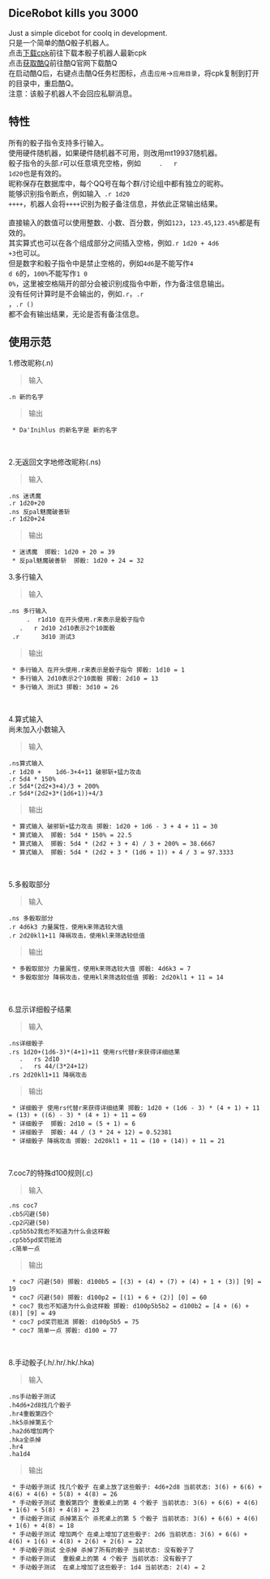 DiceRobot kills you 3000
-----
Just a simple dicebot for coolq in development.<br> 
只是一个简单的酷Q骰子机器人。<br> 
点击[下载cpk](https://github.com/decterous/CoolQDicebot/releases/latest)前往下载本骰子机器人最新cpk<br> 
点击[获取酷Q](https://cqp.cc/)前往酷Q官网下载酷Q<br>
在启动酷Q后，右键点击酷Q任务栏图标，点击<code>应用</code>→<code>应用目录</code>，将cpk复制到打开的目录中，重启酷Q。<br>
注意：该骰子机器人不会回应私聊消息。<br>

特性
-----
所有的骰子指令支持多行输入。<br> 
使用硬件随机器，如果硬件随机器不可用，则改用mt19937随机器。<br> 
骰子指令的头部.r可以任意填充空格，例如<code>      .    r     1d20</code>也是有效的。<br> 
昵称保存在数据库中，每个QQ号在每个群/讨论组中都有独立的昵称。<br> 
能够识别指令断点，例如输入<code> .r 1d20 ++++</code>，机器人会将<code>++++</code>识别为骰子备注信息，并依此正常输出结果。<br>
<br>
直接输入的数值可以使用整数、小数、百分数，例如<code>123</code>，<code>123.45</code>,<code>123.45%</code>都是有效的。<br> 
其实算式也可以在各个组成部分之间插入空格，例如<code>.r 1d20  +  4d6  +3</code>也可以。<br> 
但是数字和骰子指令中是禁止空格的，例如<code>4d6</code>是不能写作<code>4 d 6</code>的，<code>100%</code>不能写作<code>1 0 0%</code>，这里被空格隔开的部分会被识别成指令中断，作为备注信息输出。<br> 
没有任何计算时是不会输出的，例如<code>.r</code>，<code>.r  </code>，<code>.r () </code>都不会有输出结果，无论是否有备注信息。<br> 

使用示范
-----

1.修改昵称(.n)<br> 
>输入

<pre><code>.n 新的名字</code></pre>
>输出

<pre><code> * Da'Inihlus 的新名字是 新的名字</code></pre>
<br> 

2.无返回文字地修改昵称(.ns)<br> 
>输入

<pre><code>.ns 迷诱魔
.r 1d20+20
.ns 反pal魅魔破善斩
.r 1d20+24</code></pre> 
>输出

<pre><code> * 迷诱魔  掷骰: 1d20 + 20 = 39
 * 反pal魅魔破善斩  掷骰: 1d20 + 24 = 32</code></pre> 

3.多行输入<br>
>输入

<pre><code>.ns 多行输入
     .  r1d10 在开头使用.r来表示是骰子指令
   .   r 2d10 2d10表示2个10面骰
 .r      3d10 测试3</code></pre>
>输出

<pre><code> * 多行输入 在开头使用.r来表示是骰子指令 掷骰: 1d10 = 1
 * 多行输入 2d10表示2个10面骰 掷骰: 2d10 = 13
 * 多行输入 测试3 掷骰: 3d10 = 26</code></pre>
<br> 

4.算式输入<br> 
尚未加入小数输入<br>
>输入

<pre><code>.ns算式输入
.r 1d20 +    1d6-3+4+11 破邪斩+猛力攻击
.r 5d4 * 150%
.r 5d4*(2d2+3+4)/3 + 200%
.r 5d4*(2d2+3*(1d6+1))+4/3</code></pre>
>输出

<pre><code> * 算式输入 破邪斩+猛力攻击 掷骰: 1d20 + 1d6 - 3 + 4 + 11 = 30
 * 算式输入  掷骰: 5d4 * 150% = 22.5
 * 算式输入  掷骰: 5d4 * (2d2 + 3 + 4) / 3 + 200% = 38.6667
 * 算式输入  掷骰: 5d4 * (2d2 + 3 * (1d6 + 1)) + 4 / 3 = 97.3333</code></pre>
<br>

5.多骰取部分<br> 
>输入

<pre><code>.ns 多骰取部分
.r 4d6k3 力量属性，使用k来筛选较大值
.r 2d20kl1+11 降祸攻击，使用kl来筛选较低值</code></pre>
>输出

<pre><code> * 多骰取部分 力量属性，使用k来筛选较大值 掷骰: 4d6k3 = 7
 * 多骰取部分 降祸攻击，使用kl来筛选较低值 掷骰: 2d20kl1 + 11 = 14</code></pre>
<br> 

6.显示详细骰子结果<br> 
>输入

<pre><code>.ns详细骰子
.rs 1d20+(1d6-3)*(4+1)+11 使用rs代替r来获得详细结果
   .   rs 2d10
   .   rs 44/(3*24+12)
.rs 2d20kl1+11 降祸攻击</code></pre>
>输出

<pre><code> * 详细骰子 使用rs代替r来获得详细结果 掷骰: 1d20 + (1d6 - 3) * (4 + 1) + 11 = (13) + ((6) - 3) * (4 + 1) + 11 = 69
 * 详细骰子  掷骰: 2d10 = (5 + 1) = 6
 * 详细骰子  掷骰: 44 / (3 * 24 + 12) = 0.52381
 * 详细骰子 降祸攻击 掷骰: 2d20kl1 + 11 = (10 + (14)) + 11 = 21</code></pre>
<br>

7.coc7的特殊d100规则(.c)<br> 
>输入

<pre><code>.ns coc7
.cb5闪避(50)
.cp2闪避(50)
.cp5b5b2我也不知道为什么会这样骰
.cp5b5pd奖罚抵消
.c简单一点</code></pre>
>输出

<pre><code> * coc7 闪避(50) 掷骰: d100b5 = [(3) + (4) + (7) + (4) + 1 + (3)] [9] = 19
 * coc7 闪避(50) 掷骰: d100p2 = [(1) + 6 + (2)] [0] = 60
 * coc7 我也不知道为什么会这样骰 掷骰: d100p5b5b2 = d100b2 = [4 + (6) + (8)] [9] = 49
 * coc7 pd奖罚抵消 掷骰: d100p5b5 = 75
 * coc7 简单一点 掷骰: d100 = 77</code></pre>
<br> 

8.手动骰子(.h/.hr/.hk/.hka)<br> 
>输入

<pre><code>.ns手动骰子测试
.h4d6+2d8找几个骰子
.hr4重骰第四个
.hk5杀掉第五个
.ha2d6增加两个
.hka全杀掉
.hr4
.ha1d4</code></pre>
>输出

<pre><code> * 手动骰子测试 找几个骰子 在桌上放了这些骰子: 4d6+2d8 当前状态: 3(6) + 6(6) + 4(6) + 4(6) + 5(8) + 4(8) = 26
 * 手动骰子测试 重骰第四个 重骰桌上的第 4 个骰子 当前状态: 3(6) + 6(6) + 4(6) + 1(6) + 5(8) + 4(8) = 23
 * 手动骰子测试 杀掉第五个 杀死桌上的第 5 个骰子 当前状态: 3(6) + 6(6) + 4(6) + 1(6) + 4(8) = 18
 * 手动骰子测试 增加两个 在桌上增加了这些骰子: 2d6 当前状态: 3(6) + 6(6) + 4(6) + 1(6) + 4(8) + 2(6) + 2(6) = 22
 * 手动骰子测试 全杀掉 杀掉了所有的骰子 当前状态: 没有骰子了
 * 手动骰子测试  重骰桌上的第 4 个骰子 当前状态: 没有骰子了
 * 手动骰子测试  在桌上增加了这些骰子: 1d4 当前状态: 2(4) = 2</code></pre>
<br> 
